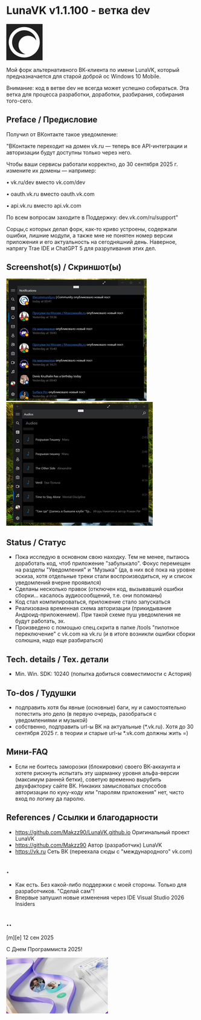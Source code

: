 # LunaVK v1.1.100 - ветка dev

![](/Images/logo.png)

Мой форк альтернативного ВК-клиента по имени LunaVK, который предназначается для старой доброй ос Windows 10 Mobile. 

Внимание: код в ветве dev не всегда может успешно собираться. Эта ветка для процесса разработки, доработки, разбирания, собирания того-сего. 

## Preface / Предисловие 

Получил от ВКонтакте такое уведомление:

"ВКонтакте переходит на домен vk.ru — теперь все API-интеграции и авторизации будут доступны только через него.

  Чтобы ваши сервисы работали корректно, до 30 сентября 2025 г. измените их домены — например:
     
 • vk.ru/dev вместо vk.com/dev

 • oauth.vk.ru вместо oauth.vk.com

 • api.vk.ru вместо api.vk.com

 По всем вопросам заходите в Поддержку: dev.vk.com/ru/support"

Сорцы,с которых делал форк, как-то криво устроены, содержали ошибки, лишние модули, а также мне не понятен номер версии приложения и его актуальность на сегодняшний день. 
Наверное, напрягу Trae IDE и ChatGPT 5 для разруливания этих дел.


## Screenshot(s) / Скриншот(ы)

![](/Images/sshot01.png) 
![](/Images/sshot02.png)

## Status / Статус
- Пока исследую в основном свою находку. Тем не менее, пытаюсь доработать код, чтоб приложение "забулькало". Фокус перемещен на разделы "Уведомления" и "Музыка" (да, в них всё пока на уровне эскиза, хотя отдельные треки стали воспроизводиться, ну и список уведомлений вчерне проявился)
- Сделаны несколько правок (отключен код, вызывавший ошибки сборки... касалось аудиосообщений, т.е. они поломаны)
- Код стал компилироваться, приложение стало запускаться
- Реализована временная схема авторизации (прикидывание Андроид-приложением). При такой схеме пуш уведомления не будут работать, эх.
- Произведено с помощью спец.скрита в папке /tools "пилотное переключение" с vk.com на vk.ru (и в итоге возникли ошибки сборки солюшна, надо еще разбираться)

## Tech. details / Tex. детали
- Min. Win. SDK: 10240 (попытка добиться совместимости с Астория)

## To-dos / Тудушки
- подправить хотя бы явные (основные) баги, ну и самостоятельно потестить это дело (в первую очередь, разобраться с уведомлениями и музыкой)
- собственно, подправить url-ы ВК на актуальные (*.vk.ru). Хотя до 30 сентября 2025 г. в теории и старые url-ы *.vk.com должны жить =) 

## Мини-FAQ
- Если не боитесь заморозки (блокировки) своего ВК-аккаунта и хотете рискнуть испытать эту шарманку уровня альфа-версии (максимум ранней бетки), советую временно вырубить двухфакторку сайте ВК. Никаких замысловатых способов авторизации по куку-коду или "паролям приложения" нет, чисто вход по логину да паролю.

## References / Cсылки и благодарности
- https://github.com/Makzz90/LunaVK.github.io Оригинальный проект LunaVK
- https://github.com/Makzz90 Автор (разработчик) LunaVK
- https://vk.ru Сеть ВК (переехала сюды с "международного" vk.com)

## .
- Как есть. Без какой-либо поддержки с моей стороны. Только для разработчиков. "Сделай сам"!
- Впервые запушил новые изменения через IDE Visual Studio 2026 Insiders 

## ..

[m][e] 12 сен 2025

С Днем Программиста 2025!


![](/Images/footer.png)

